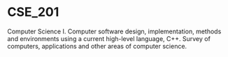 # CSE_201
Computer Science I. 
Computer software design, implementation, methods and environments using a current high-level language, C++. Survey of computers, applications and other areas of computer science.
